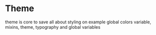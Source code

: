 # Theme

theme is core to save all about styling on example global colors variable, mixins, theme, typography and global variables